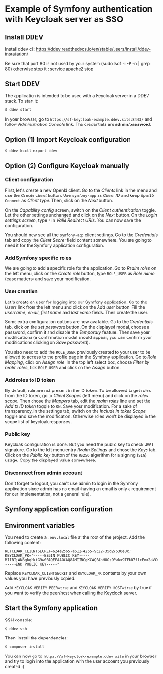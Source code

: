 # Example of Symfony authentication with Keycloak server as SSO

## Install DDEV
Install ddev cli: https://ddev.readthedocs.io/en/stable/users/install/ddev-installation/

Be sure that port 80 is not used by your system (sudo lsof -i -P -n | grep 80) otherwise stop it : service apache2 stop

## Start DDEV

The application is intended to be used with a Keycloak server in a DDEV stack. To start it:

```bash
$ ddev start
```
In your browser, go to `https://sf-keycloak-example.ddev.site:8443/` and follow *Administration Console* link. The credentials are **admin**/**password**.

## Option (1) Import Keycloak configuration

```bash
$ ddev kcctl export ddev
```

## Option (2) Configure Keycloak manually

### Client configuration

First, let's create a new OpenId client. Go to the *Clients* link in the menu and use the *Create client* button. Use `symfony-app` as *Client ID* and keep `OpenID Connect` as *Client type*. Then, click on the *Next* button.

On the *Capability config* screen, switch on the *Client authentication* toggle. Let the other settings unchanged and click on the *Next* button. On the *Login settings screen*, type `*` in *Valid Redirect URIs*. You can now save the configuration.

You should now see all the `symfony-app` client settings. Go to the *Credentials* tab and copy the *Client Secret* field content somewhere. You are going to need it for the Symfony application configuration.

### Add Symfony specific roles
We are going to add a specific role for the application. Go to *Realm roles* on the left menu, click on the *Create role* button, type `ROLE_USER` as *Role name* (case matters) and save your modification.

### User creation
Let's create an user for logging into our Symfony application. Go to the *Users* link from the left menu and click on the *Add user* button. Fill the *username*, *email*, *first name* and *last name* fields. Then create the user.

Some extra configuration options are now available. Go to the *Credentials* tab, click on the *set password* button. On the displayed modal, choose a password, confirm it and disable the *Temporary* feature. Then save your modifications (a confirmation modal should appear, you can confirm your modifications clicking on *Save password*).

You also need to add the `ROLE_USER` previously created to your user to be allowed to access to the profile page in the Symfony application. Go to *Role Mapping*, click on *Assign role*. In the top left select box, choose *Filter by realm roles*, tick `ROLE_USER` and click on the *Assign* button.

### Add roles to ID token
By default, role are not present in the ID token. To be allowed to get roles from the ID token, go to *Client Scopes* (left menu) and click on the *roles* scope. Then chose the *Mappers* tab, edit the *realm roles* line and set the *Add to ID token* toggle to `ON`. Save your modification. For a sake of transparency, in the settings tab, switch on the *Include in token Scope* toggle and save the modification. Otherwise roles won't be displayed in the scope list of keycloak responses.

### Public key
Keycloak configuration is done. But you need the public key to check JWT signature. Go to the left menu entry *Realm Settings* and chose the *Keys* tab. Click on the *Public key* button of the `RS256` algorithm for a signing (`SIG`) usage. Copy the displayed value somewhere.

### Disconnect from admin account

Don't forget to logout, you can't use admin to login in the Symfony application since admin has no email (having an email is only a requirement for our implementation, not a general rule).

## Symfony application configuration

## Environment variables

You need to create a `.env.local` file at the root of the project. Add the following content:
```env
KEYCLOAK_CLIENTSECRET=624e2565-a612-4255-9522-35d27636e8c7
KEYCLOAK_PK="-----BEGIN PUBLIC KEY-----
MIIBIjANBgkqhkiG9w0BAQEFAAOCAQ8AMIIBCgKCAQEAhHUOz9Fwkx9TFR07flcEmn2aVCxKM9dLhTBvHwOYLzCSETWk3/lf/xwg/f2sicrsY2W/EZLrpDyKZSCuSzwbPp7DLSN9Ww8DnLJNLxFWL+LXgSY+IqoUZSKq/lPS/2N4bW61kz7clVgOMI1iWt2I+FAs6oRLfDRbOjIVWgMyT1W/pSrX5Y6nR8Q1VE+MfCE0QAlsYLpb9vxuh4jiOkpY+P+RqSj1ciTxuqic/k0HOvAaI1vJmIdJe3iQlVK/lxzHlaB+nY20WdVV2LVlFthvCVO6pH+I+pbHk1NkgYmXoKsm+on7epazT7Bg1K8eVpumcBG2sPX9R04RL5hz4WmWwwIDAQAB
-----END PUBLIC KEY-----"
```
Replace `KEYCLOAK_CLIENTSECRET` and `KEYCLOAK_PK` contents by your own values you have previously copied.

Add `KEYCLOAK_VERIFY_PEER=true` and `KEYCLOAK_VERIFY_HOST=true` by true if you want to verify the peer/host when calling the Keyclock server.

## Start the Symfony application

SSH console:

```bash
$ ddev ssh 
```

Then, install the dependencies:

```bash
$ composer install
```

You can now go to `https://sf-keycloak-example.ddev.site` in your browser and try to login into the application with the user account you previously created :)
